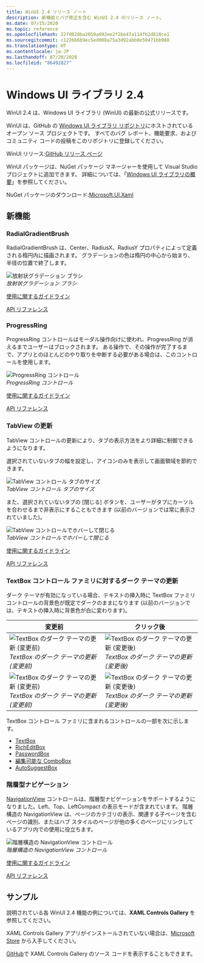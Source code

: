 ```yaml
---
title: WinUI 2.4 リリース ノート
description: 新機能とバグ修正を含む WinUI 2.4 のリリース ノート。
ms.date: 07/15/2020
ms.topic: reference
ms.openlocfilehash: 22fd028ba2059a092ee2f2be47a114fb2d618ce1
ms.sourcegitcommit: c1226b6b9ec5ed008a75a3d92abb0e50471bb988
ms.translationtype: HT
ms.contentlocale: ja-JP
ms.lasthandoff: 07/20/2020
ms.locfileid: "86492827"
---
```

# <a name="windows-ui-library-24"></a>Windows UI ライブラリ 2.4

WinUI 2.4 は、Windows UI ライブラリ (WinUI) の最新の公式リリースです。

WinUI は、GitHub の [Windows UI ライブラリ リポジトリ](https://aka.ms/winui)にホストされているオープン ソース プロジェクトです。 すべてのバグ レポート、機能要求、およびコミュニティ コードの投稿をこのリポジトリに登録してください。

WinUI リリース:[GitHub リリース ページ](https://github.com/microsoft/microsoft-ui-xaml/releases)

WinUI パッケージは、NuGet パッケージ マネージャーを使用して Visual Studio プロジェクトに追加できます。 詳細については、「[Windows UI ライブラリの概要](../getting-started.md)」を参照してください。

NuGet パッケージのダウンロード:[Microsoft.UI.Xaml](https://www.nuget.org/packages/Microsoft.UI.Xaml)

## <a name="new-features"></a>新機能

### <a name="radialgradientbrush"></a>RadialGradientBrush

RadialGradientBrush は、Center、RadiusX、RadiusY プロパティによって定義される楕円内に描画されます。 グラデーションの色は楕円の中心から始まり、半径の位置で終了します。

![放射状グラデーション ブラシ](../images/radialgradientbrush.gif)<br>
*放射状グラデーション ブラシ*

[使用に関するガイドライン](/windows/uwp/design/style/brushes#radial-gradient-brushes)

[API リファレンス](/uwp/api/microsoft.ui.xaml.media.radialgradientbrush)

### <a name="progressring"></a>ProgressRing

ProgressRing コントロールはモーダル操作向けに使われ、ProgressRing が消えるまでユーザーはブロックされます。 ある操作で、その操作が完了するまで、アプリとのほとんどのやり取りを中断する必要がある場合は、このコントロールを使用します。

![ProgressRing コントロール](../images/progressring.gif)<br>
*ProgressRing コントロール*

[使用に関するガイドライン](/windows/uwp/design/controls-and-patterns/progress-controls)

[API リファレンス](/uwp/api/microsoft.ui.xaml.controls.progressring)

### <a name="tabview-updates"></a>TabView の更新

TabView コントロールの更新により、タブの表示方法をより詳細に制御できるようになります。

選択されていないタブの幅を設定し、アイコンのみを表示して画面領域を節約できます。

![TabView コントロール タブのサイズ](..\images\tabview-sizing.gif)<br>
*TabView コントロール タブのサイズ*

また、選択されていないタブの [閉じる] ボタンを、ユーザーがタブにカーソルを合わせるまで非表示にすることもできます (以前のバージョンでは常に表示されていました)。

![TabView コントロールでホバーして閉じる](..\images\tabview-closebuttononhover.gif)<br>
*TabView コントロールでホバーして閉じる*

[使用に関するガイドライン](/windows/uwp/design/controls-and-patterns/tab-view)

[API リファレンス](/uwp/api/microsoft.ui.xaml.controls.tabview)

### <a name="dark-theme-updates-to-textbox-family-of-controls"></a>TextBox コントロール ファミリに対するダーク テーマの更新

ダーク テーマが有効になっている場合、テキストの挿入時に TextBox ファミリ コントロールの背景色が既定でダークのままになります (以前のバージョンでは、テキストの挿入時に背景色が白に変わります)。

| 変更前 | クリック後 |
| - | - |
| ![TextBox のダーク テーマの更新 (変更前)](..\images\textbox-darkthemeupdates-before1.gif)<br>*TextBox のダーク テーマの更新 (変更前)* | ![TextBox のダーク テーマの更新 (変更後)](..\images\textbox-darkthemeupdates-after1.gif)<br>*TextBox のダーク テーマの更新 (変更後)* |
| ![TextBox のダーク テーマの更新 (変更前)](..\images\textbox-darkthemeupdates-before2.gif)<br>*TextBox のダーク テーマの更新 (変更前)* | ![TextBox のダーク テーマの更新 (変更後)](..\images\textbox-darkthemeupdates-after2.gif)<br>*TextBox のダーク テーマの更新 (変更後)* |

TextBox コントロール ファミリに含まれるコントロールの一部を次に示します。

- [TextBox](/uwp/api/windows.ui.xaml.controls.textbox)
- [RichEditBox](/uwp/api/windows.ui.xaml.controls.richtextblock)
- [PasswordBox](/uwp/api/windows.ui.xaml.controls.passwordbox)
- [編集可能な ComboBox](/uwp/api/windows.ui.xaml.controls.combobox)
- [AutoSuggestBox](/uwp/api/windows.ui.xaml.controls.autosuggestbox)

### <a name="hierarchical-navigation"></a>階層型ナビゲーション

[NavigationView](/uwp/api/microsoft.ui.xaml.controls.navigationview?view=winui-2.4) コントロールは、階層型ナビゲーションをサポートするようになりました。Left、Top、LeftCompact の表示モードが含まれています。 階層構造の NavigationView は、ページのカテゴリの表示、関連する子ページを含むページの識別、またはハブ スタイルのページが他の多くのページにリンクしているアプリ内での使用に役立ちます。

![階層構造の NavigationView コントロール](..\images\HierarchicalNavView.gif)<br>*階層構造の NavigationView コントロール*

[使用に関するガイドライン](/windows/uwp/design/controls-and-patterns/navigationview#hierarchical-navigation)

[API リファレンス](/uwp/api/microsoft.ui.xaml.controls.navigationview)

## <a name="samples"></a>サンプル

説明されている各 WinUI 2.4 機能の例については、**XAML Controls Gallery** を参照してください。

XAML Controls Gallery アプリがインストールされていない場合は、[Microsoft Store](https://www.microsoft.com/p/xaml-controls-gallery/9msvh128x2zt) から入手してください。

[GitHub](https://github.com/Microsoft/Xaml-Controls-Gallery)で XAML Controls Gallery のソース コードを表示することもできます。
